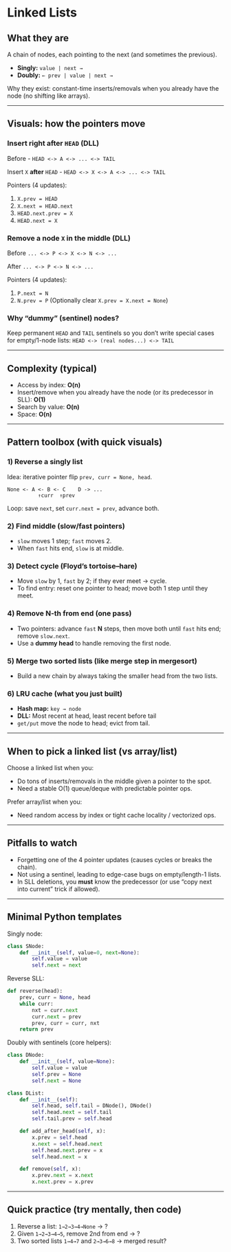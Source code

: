 # Linked Lists

## What they are

A chain of nodes, each pointing to the next (and sometimes the previous).

* **Singly:** `value | next →`
* **Doubly:** `← prev | value | next →`

Why they exist: constant-time inserts/removals when you already have the node (no shifting like arrays).

---

## Visuals: how the pointers move

### Insert right after `HEAD` (DLL)

Before -
`HEAD <-> A <-> ... <-> TAIL`

Insert `X` **after** `HEAD` -
`HEAD <-> X <-> A <-> ... <-> TAIL`

Pointers (4 updates):

1. `X.prev = HEAD`
2. `X.next = HEAD.next`
3. `HEAD.next.prev = X`
4. `HEAD.next = X`

### Remove a node `X` in the middle (DLL)

Before
`... <-> P <-> X <-> N <-> ...`

After
`... <-> P <-> N <-> ...`

Pointers (4 updates):

1. `P.next = N`
2. `N.prev = P`
   (Optionally clear `X.prev = X.next = None`)

### Why “dummy” (sentinel) nodes?

Keep permanent `HEAD` and `TAIL` sentinels so you don’t write special cases for empty/1-node lists:
`HEAD <-> (real nodes...) <-> TAIL`

---

## Complexity (typical)

* Access by index: **O(n)**
* Insert/remove when you already have the node (or its predecessor in SLL): **O(1)**
* Search by value: **O(n)**
* Space: **O(n)**

---

## Pattern toolbox (with quick visuals)

### 1) Reverse a singly list

Idea: iterative pointer flip `prev, curr = None, head`.

```
None <- A <- B <- C    D -> ...
          ↑curr  ↑prev
```

Loop: save `next`, set `curr.next = prev`, advance both.

### 2) Find middle (slow/fast pointers)

* `slow` moves 1 step; `fast` moves 2.
* When `fast` hits end, `slow` is at middle.

### 3) Detect cycle (Floyd’s tortoise–hare)

* Move `slow` by 1, `fast` by 2; if they ever meet → cycle.
* To find entry: reset one pointer to head; move both 1 step until they meet.

### 4) Remove N-th from end (one pass)

* Two pointers: advance `fast` **N** steps, then move both until `fast` hits end; remove `slow.next`.
* Use a **dummy head** to handle removing the first node.

### 5) Merge two sorted lists (like merge step in mergesort)

* Build a new chain by always taking the smaller head from the two lists.

### 6) LRU cache (what you just built)

* **Hash map:** `key → node`
* **DLL:** Most recent at head, least recent before tail
* `get/put` move the node to head; evict from tail.

---

## When to pick a linked list (vs array/list)

Choose a linked list when you:

* Do tons of inserts/removals in the middle given a pointer to the spot.
* Need a stable O(1) queue/deque with predictable pointer ops.

Prefer array/list when you:

* Need random access by index or tight cache locality / vectorized ops.

---

## Pitfalls to watch

* Forgetting one of the 4 pointer updates (causes cycles or breaks the chain).
* Not using a sentinel, leading to edge-case bugs on empty/length-1 lists.
* In SLL deletions, you **must** know the predecessor (or use “copy next into current” trick if allowed).

---

## Minimal Python templates

Singly node:

```python
class SNode:
    def __init__(self, value=0, next=None):
        self.value = value
        self.next = next
```

Reverse SLL:

```python
def reverse(head):
    prev, curr = None, head
    while curr:
        nxt = curr.next
        curr.next = prev
        prev, curr = curr, nxt
    return prev
```

Doubly with sentinels (core helpers):

```python
class DNode:
    def __init__(self, value=None):
        self.value = value
        self.prev = None
        self.next = None

class DList:
    def __init__(self):
        self.head, self.tail = DNode(), DNode()
        self.head.next = self.tail
        self.tail.prev = self.head

    def add_after_head(self, x):
        x.prev = self.head
        x.next = self.head.next
        self.head.next.prev = x
        self.head.next = x

    def remove(self, x):
        x.prev.next = x.next
        x.next.prev = x.prev
```

---

## Quick practice (try mentally, then code)

1. Reverse a list: `1→2→3→4→None` → ?
2. Given `1→2→3→4→5`, remove 2nd from end → ?
3. Two sorted lists `1→4→7` and `2→3→6→8` → merged result?
